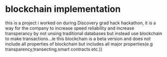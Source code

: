 # blockchain implementation
 this is a project i worked on during Discovery grad hack hackathon, it is a way for the company to increase speed reliability and increase transperancy by not unsing traditional databases but instead use blockchain to make transactions...ie this blockchain is a beta version and does not include all properties of blockchain but includes all major properties(e.g transparency,transecting,smart contracts etc.)) 
